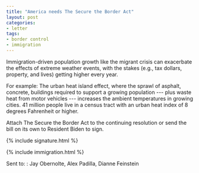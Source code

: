 ```yaml
---
title: "America needs The Secure the Border Act"
layout: post
categories:
- letter
tags:
- border control
- immigration
---
```


Immigration-driven population growth like the migrant crisis can exacerbate the effects of extreme weather events, with the stakes (e.g., tax dollars, property, and lives) getting higher every year.

For example: The urban heat island effect, where the sprawl of asphalt, concrete, buildings required to support a growing population --- plus waste heat from motor vehicles --- increases the ambient temperatures in growing cities. 41 million people live in a census tract with an urban heat index of 8 degrees Fahrenheit or higher.

Attach The Secure the Border Act to the continuing resolution or send the bill on its own to Resident Biden to sign.

{% include signature.html %}

{% include immigration.html %}

Sent to:
: Jay Obernolte, Alex Padilla, Dianne Feinstein
